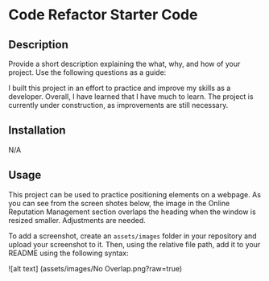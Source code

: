 # Code Refactor Starter Code

## Description

Provide a short description explaining the what, why, and how of your project. Use the following questions as a guide:

I built this project in an effort to practice and improve my skills as a developer. Overall, I have learned that I have much to learn. The project is currently under construction, as improvements are still necessary.

## Installation

N/A

## Usage

This project can be used to practice positioning elements on a webpage. As you can see from the screen shotes below, the image in the Online Reputation Management section overlaps the heading when the window is resized smaller. Adjustments are needed.

To add a screenshot, create an `assets/images` folder in your repository and upload your screenshot to it. Then, using the relative file path, add it to your README using the following syntax:

![alt text] (assets/images/No Overlap.png?raw=true)

